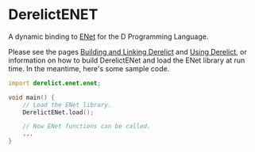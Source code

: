 DerelictENET
============

A dynamic binding to [ENet](http://enet.bespin.org/) for the D Programming Language.

Please see the pages [Building and Linking Derelict](http://derelictorg.github.io/compiling.html) and [Using Derelict](http://derelictorg.github.io/using.html), or information on how to build DerelictENet and load the ENet library at run time. In the meantime, here's some sample code.

```D
import derelict.enet.enet;

void main() {
    // Load the ENet library.
    DerelictENet.load();

    // Now ENet functions can be called.
    ...
}
```
